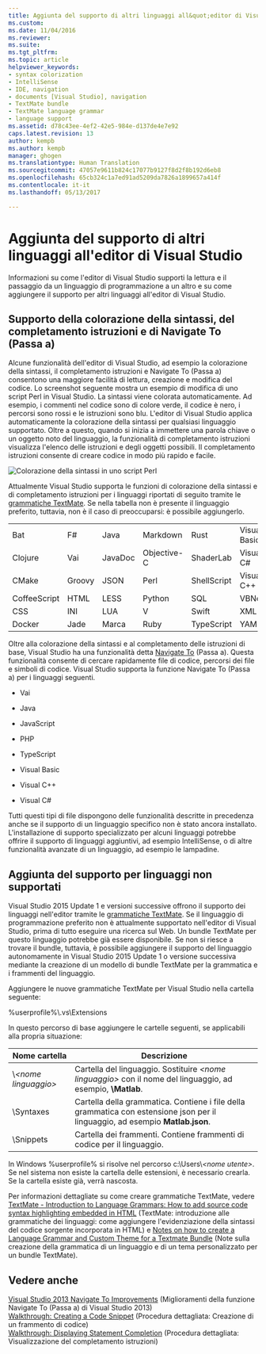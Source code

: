 ```yaml
---
title: Aggiunta del supporto di altri linguaggi all&quot;editor di Visual Studio | Microsoft Docs
ms.custom: 
ms.date: 11/04/2016
ms.reviewer: 
ms.suite: 
ms.tgt_pltfrm: 
ms.topic: article
helpviewer_keywords:
- syntax colorization
- IntelliSense
- IDE, navigation
- documents [Visual Studio], navigation
- TextMate bundle
- TextMate language grammar
- language support
ms.assetid: d78c43ee-4ef2-42e5-984e-d137de4e7e92
caps.latest.revision: 13
author: kempb
ms.author: kempb
manager: ghogen
ms.translationtype: Human Translation
ms.sourcegitcommit: 47057e9611b824c17077b9127f8d2f8b192d6eb8
ms.openlocfilehash: 65cb324c1a7ed91ad5209da7826a1899657a414f
ms.contentlocale: it-it
ms.lasthandoff: 05/13/2017

---
```

# <a name="adding-visual-studio-editor-support-for-other-languages"></a>Aggiunta del supporto di altri linguaggi all'editor di Visual Studio
Informazioni su come l'editor di Visual Studio supporti la lettura e il passaggio da un linguaggio di programmazione a un altro e su come aggiungere il supporto per altri linguaggi all'editor di Visual Studio.  
  
## <a name="syntax-colorization-statement-completion-and-navigate-to-support"></a>Supporto della colorazione della sintassi, del completamento istruzioni e di Navigate To (Passa a)  
 Alcune funzionalità dell'editor di Visual Studio, ad esempio la colorazione della sintassi, il completamento istruzioni e Navigate To (Passa a) consentono una maggiore facilità di lettura, creazione e modifica del codice. Lo screenshot seguente mostra un esempio di modifica di uno script Perl in Visual Studio. La sintassi viene colorata automaticamente. Ad esempio, i commenti nel codice sono di colore verde, il codice è nero, i percorsi sono rossi e le istruzioni sono blu. L'editor di Visual Studio applica automaticamente la colorazione della sintassi per qualsiasi linguaggio supportato. Oltre a questo, quando si inizia a immettere una parola chiave o un oggetto noto del linguaggio, la funzionalità di completamento istruzioni visualizza l'elenco delle istruzioni e degli oggetti possibili. Il completamento istruzioni consente di creare codice in modo più rapido e facile.  
  
 ![Colorazione della sintassi in uno script Perl](../ide/media/vside_perledit.png "VSIDE_PerlEdit")  
  
 Attualmente Visual Studio supporta le funzioni di colorazione della sintassi e di completamento istruzioni per i linguaggi riportati di seguito tramite le [grammatiche TextMate](https://manual.macromates.com/en/language_grammars). Se nella tabella non è presente il linguaggio preferito, tuttavia, non è il caso di preoccuparsi: è possibile aggiungerlo.  
  
|||||||  
|-|-|-|-|-|-|  
|Bat|F#|Java|Markdown|Rust|Visual Basic|  
|Clojure|Vai|JavaDoc|Objective-C|ShaderLab|Visual C#|  
|CMake|Groovy|JSON|Perl|ShellScript|Visual C++|  
|CoffeeScript|HTML|LESS|Python|SQL|VBNet|  
|CSS|INI|LUA|V|Swift|XML|  
|Docker|Jade|Marca|Ruby|TypeScript|YAML|  
  
 Oltre alla colorazione della sintassi e al completamento delle istruzioni di base, Visual Studio ha una funzionalità detta [Navigate To](https://blogs.msdn.microsoft.com/benwilli/2015/04/09/visual-studio-tip-3-use-navigate-to/) (Passa a). Questa funzionalità consente di cercare rapidamente file di codice, percorsi dei file e simboli di codice. Visual Studio supporta la funzione Navigate To (Passa a) per i linguaggi seguenti.  
  
-   Vai  
  
-   Java  
  
-   JavaScript  
  
-   PHP  
  
-   TypeScript  
  
-   Visual Basic  
  
-   Visual C++  
  
-   Visual C#  
  
 Tutti questi tipi di file dispongono delle funzionalità descritte in precedenza anche se il supporto di un linguaggio specifico non è stato ancora installato. L'installazione di supporto specializzato per alcuni linguaggi potrebbe offrire il supporto di linguaggi aggiuntivi, ad esempio IntelliSense, o di altre funzionalità avanzate di un linguaggio, ad esempio le lampadine.  
  
## <a name="adding-support-for-non-supported-languages"></a>Aggiunta del supporto per linguaggi non supportati  
 Visual Studio 2015 Update 1 e versioni successive offrono il supporto dei linguaggi nell'editor tramite le [grammatiche TextMate](https://manual.macromates.com/en/language_grammars). Se il linguaggio di programmazione preferito non è attualmente supportato nell'editor di Visual Studio, prima di tutto eseguire una ricerca sul Web. Un bundle TextMate per questo linguaggio potrebbe già essere disponibile. Se non si riesce a trovare il bundle, tuttavia, è possibile aggiungere il supporto del linguaggio autonomamente in Visual Studio 2015 Update 1 o versione successiva mediante la creazione di un modello di bundle TextMate per la grammatica e i frammenti del linguaggio.  
  
 Aggiungere le nuove grammatiche TextMate per Visual Studio nella cartella seguente:  
  
 %userprofile%\\.vs\Extensions  
  
 In questo percorso di base aggiungere le cartelle seguenti, se applicabili alla propria situazione:  
  
|Nome cartella|Descrizione|  
|-----------------|-----------------|  
|\\*\<nome linguaggio>*|Cartella del linguaggio. Sostituire  *\<nome linguaggio>* con il nome del linguaggio, ad esempio, **\Matlab**.|  
|\Syntaxes|Cartella della grammatica. Contiene i file della grammatica con estensione json per il linguaggio, ad esempio **Matlab.json**.|  
|\Snippets|Cartella dei frammenti. Contiene frammenti di codice per il linguaggio.|  
  
 In Windows %userprofile% si risolve nel percorso c:\Users\\*\<nome utente>*. Se nel sistema non esiste la cartella delle estensioni, è necessario crearla. Se la cartella esiste già, verrà nascosta.  
  
 Per informazioni dettagliate su come creare grammatiche TextMate, vedere [TextMate - Introduction to Language Grammars: How to add source code syntax highlighting embedded in HTML](https://developmentality.wordpress.com/2011/02/08/textmate-introduction-to-language-grammars/) (TextMate: introduzione alle grammatiche dei linguaggi: come aggiungere l'evidenziazione della sintassi del codice sorgente incorporata in HTML) e [Notes on how to create a Language Grammar and Custom Theme for a Textmate Bundle](https://benparizek.com/notebook/notes-on-how-to-create-a-language-grammar-and-custom-theme-for-a-textmate-bundle) (Note sulla creazione della grammatica di un linguaggio e di un tema personalizzato per un bundle TextMate).  
  
## <a name="see-also"></a>Vedere anche  
 [Visual Studio 2013 Navigate To Improvements](https://blogs.msdn.microsoft.com/mvpawardprogram/2013/10/22/visual-studio-2013-navigate-to-improvements/)  (Miglioramenti della funzione Navigate To (Passa a) di Visual Studio 2013)  
 [Walkthrough: Creating a Code Snippet](../ide/walkthrough-creating-a-code-snippet.md)  (Procedura dettagliata: Creazione di un frammento di codice)  
 [Walkthrough: Displaying Statement Completion](../extensibility/walkthrough-displaying-statement-completion.md) (Procedura dettagliata: Visualizzazione del completamento istruzioni)
